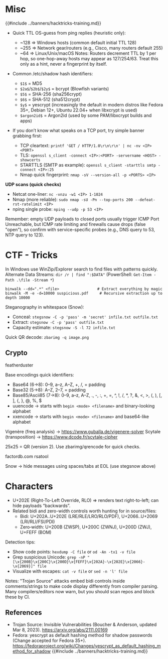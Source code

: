 # Misc

{{#include ../banners/hacktricks-training.md}}

- Quick TTL OS-guess from ping replies (heuristic only):
  - ~128 => Windows hosts (common default initial TTL 128)
  - ~255 => Network gear/routers (e.g., Cisco, many routers default 255)
  - ~64  => Linux/Unix/macOS
  Notes: Routers decrement TTL by 1 per hop, so one-hop-away hosts may appear as 127/254/63. Treat this only as a hint, never a fingerprint by itself.

- Common /etc/shadow hash identifiers:
  - `$1$`  = MD5
  - `$2a$`/`$2b$`/`$2y$` = bcrypt (Blowfish variants)
  - `$5$`  = SHA-256 (sha256crypt)
  - `$6$`  = SHA-512 (sha512crypt)
  - `$y$`  = yescrypt (increasingly the default in modern distros like Fedora 35+, Debian 12+, Ubuntu 22.04+ when libxcrypt is used)
  - `$argon2id$` = Argon2id (used by some PAM/libxcrypt builds and apps)

- If you don’t know what speaks on a TCP port, try simple banner grabbing first:
  - TCP cleartext: `printf 'GET / HTTP/1.0\r\n\r\n' | nc -nv <IP> <PORT>`
  - TLS: `openssl s_client -connect <IP>:<PORT> -servername <HOST> -showcerts`
  - STARTTLS (SMTP as example): `openssl s_client -starttls smtp -connect <IP>:25`
  - Nmap quick fingerprint: `nmap -sV --version-all -p <PORTS> <IP>`

**UDP scans (quick checks)**

- Netcat one-liner: `nc -vnzu -w1 <IP> 1-1024`
- Nmap (more reliable): `sudo nmap -sU -Pn --top-ports 200 --defeat-rst-ratelimit <IP>`
- nping single probe: `nping --udp -p 53 <IP>`

Remember: empty UDP payloads to closed ports usually trigger ICMP Port Unreachable, but ICMP rate limiting and firewalls cause drops (false "open"), so confirm with service-specific probes (e.g., DNS query to 53, NTP query to 123).

# CTF - Tricks

In Windows use WinZip/Explorer search to find files with patterns quickly.
Alternate Data Streams: `dir /r | find ":$DATA"` (PowerShell: `Get-Item -Path .\file -Stream *`)

```
binwalk --dd=".*" <file>                 # Extract everything by magic
binwalk -M -e -d=10000 suspicious.pdf     # Recursive extraction up to depth 10000
```

Steganography in whitespace (Snow):
- Conceal: `stegsnow -C -p 'pass' -m 'secret' infile.txt outfile.txt`
- Extract: `stegsnow -C -p 'pass' outfile.txt`
- Capacity estimate: `stegsnow -S -l 72 infile.txt`

Quick QR decode: `zbarimg -q image.png`

## Crypto

featherduster

Base encodings quick identifiers:
- Base64 (6→8): 0–9, a–z, A–Z, +, /, = padding
- Base32 (5→8): A–Z, 2–7, = padding
- Base85/Ascii85 (7→8): 0–9, a–z, A–Z, ., -, :, +, =, ^, !, /, *, ?, &, <, >, (, ), [, ], {, }, @, %, $
- uuencode → starts with `begin <mode> <filename>` and binary-looking alphabet
- xxencode → starts with `begin <mode> <filename>` and base64-like alphabet

Vigenère (freq analysis) → https://www.guballa.de/vigenere-solver
Scytale (transposition) → https://www.dcode.fr/scytale-cipher

25x25 = QR (version 2). Use zbarimg/qrencode for quick checks.

factordb.com
rsatool

Snow → hide messages using spaces/tabs at EOL (use stegsnow above)

# Characters

- U+202E (Right-To-Left Override, RLO) ⇒ renders text right-to-left; can hide payloads “backwards”.
- Related bidi and zero-width controls worth hunting for in source/files:
  - Bidi: U+202A..U+202E (LRE/RLE/LRO/RLO/PDF), U+2066..U+2069 (LRI/RLI/FSI/PDI)
  - Zero‑width: U+200B (ZWSP), U+200C (ZWNJ), U+200D (ZWJ), U+FEFF (BOM)

Detection tips:
- Show code points: `hexdump -C file` or `od -An -tx1 -v file`
- Grep suspicious Unicode: `grep -nP "[\x{200B}\x{200C}\x{200D}\x{FEFF}\x{202A}-\x{202E}\x{2066}-\x{2069}]" file`
- Visualize with escapes: `cat -v file` or `sed -n 'l' file`

Notes: "Trojan Source" attacks embed bidi controls inside comments/strings to make code display differently from compiler parsing. Many compilers/editors now warn, but you should scan repos and block these by CI.



## References

- Trojan Source: Invisible Vulnerabilities (Boucher & Anderson, updated Mar 8, 2023). https://arxiv.org/abs/2111.00169
- Fedora: yescrypt as default hashing method for shadow passwords (Change accepted for Fedora 35+). https://fedoraproject.org/wiki/Changes/yescrypt_as_default_hashing_method_for_shadow
{{#include ../banners/hacktricks-training.md}}
